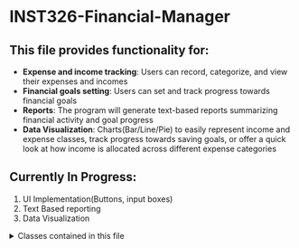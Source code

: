 # INST326-Financial-Manager
## This file provides functionality for:
- **Expense and income tracking**: Users can record, categorize, and view their expenses and incomes
- **Financial goals setting**: Users can set and track progress towards financial goals
- **Reports**: The program will generate text-based reports summarizing financial activity and goal progress
- **Data Visualization**: Charts(Bar/Line/Pie) to easily represent income and expense classes, track progress towards saving goals, or offer a quick look at how income is allocated across  different expense categories

## Currently In Progress:
1. UI Implementation(Buttons, input boxes)
2. Text Based reporting
3. Data Visualization 

<details>
		<summary>Classes contained in this file</summary>
<p><b>>MoneyManagement():</b> Class to manage income and expenses. Upon initilization, the class creates a dictionary to store income and expenses. It operates on a key:value pair of month[numeric]:value, i.e 
<pre><code class="language-python">  
self.income = {4:1000} 
</code></pre>
	<b>Functions:</b>
	<ol type="1">
	<li> <code class="language-python">__init__(self)</code></li>
	<li> <code class="language-python">change_income(self, value: str) -> None<code></li>
	<li> <code class="language-python">adjust_expenses(self, value: str) -> None</code></li>
	<li> <code class="language-python">get_monthly_expenses(self, value: str) -> None</code></li>
	<li> <code class="language-python">get_monthly_income(self) -> float</code></li>
	<li> <code class="language-python">get_yearly_income(self) -> float</code></li>
	<li> <code class="language-python">get_yearly_expenses(self) -> float</code></li></p>

**Goals():** This class manages financial goals. Upon initilization, the class creates two dictionaries, one to handle goals for reducing your monthly expenses, and another to handle your monthly income goal. It also creates two floats to handle yearly income and expense goals, operating on the same month:value grouping
		**Functions:**
		1. `__init__(self)`
		2. `_get_month_num(self, month_name: str) -> int`[^1]
		3. `update_monthly_goal(self, goal: str, type: str, month: str = None) -> None`
		4. `get_monthly_goal(self, type: str) -> float`
		5. `update_yearly_income_goal(self, goal: str) -> None`
		6. `get_yearly_income_goal(self) -> float`
		7. `get_monthly_expense_goal(self) -> float
		8. `update_yearly_expense_goal(self, goal: str) -> None`
		9. `get_yearly_expense_goal(self) -> float`

**Gui_management():** This class acts as a container for GUI related functions through tkinter[^2]. It will define a content frame and in time different tabs to access the project deliverables(data visualization, switching between income and expense, setting goals, etc). Upon initilization it will define a window and a title for tkinter to operate on, along with initilizing a Goals() and MoneyManagement() instance. Currently a WIP.
	**Functions:**
	1. `__init__(self)`
	2. `content_frame(self) -> None`
	3. `plugin_creation(self) -> None`
	4. `update_income(self, income_value) -> None`
	5. `start(self) -> None`



## Sources/Documentation:
	* [FreeCodeCamp datetime module](https://www.freecodecamp.org/news/python-get-current-time/#:~:text=How%20to%20Get%20the%20Current%20Time%20with%20the%20Time%20Module,the%20current%20date%20and%20time)
	* [Programiz time module](https://www.programiz.com/python-programming/time)
	* [^2]:[Tkinter Documentation](https://tkdocs.com/index.html)
	* [Markdown Cheatsheet](https://github.com/adam-p/markdown-here/wiki/Markdown-Cheatsheet)
	* [^1]:[Private Methods in Python](https://www.geeksforgeeks.org/private-methods-in-python/)



## Notes for changes:
	* Populate expenses and income dictionary with a default 0 to remove need for an exception class
    * Assuming input will be handled in tkinter as a string but will research taking in respective values as they should be inputted, auto parse into floats for needed functions to avoid doing it in each function
	* May separate classes into standalone files for readability
	* Separate Readme class documentation for readability
	* Fix the update_yearly_income_goal to match monthly by using an additional type specifier

